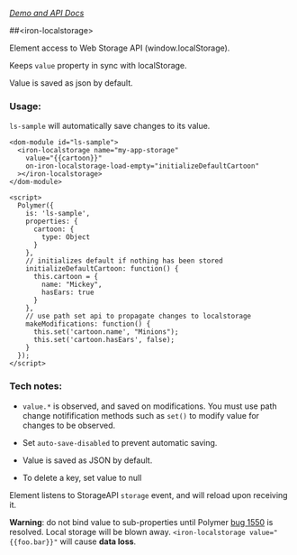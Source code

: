 
<!---

This README is automatically generated from the comments in these files:
iron-localstorage.html

Edit those files, and our readme bot will duplicate them over here!
Edit this file, and the bot will squash your changes :)

-->

_[Demo and API Docs](https://elements.polymer-project.org/elements/iron-localstorage)_


##&lt;iron-localstorage&gt;


Element access to Web Storage API (window.localStorage).

Keeps `value` property in sync with localStorage.

Value is saved as json by default.

### Usage:

`ls-sample` will automatically save changes to its value.

    <dom-module id="ls-sample">
      <iron-localstorage name="my-app-storage"
        value="{{cartoon}}"
        on-iron-localstorage-load-empty="initializeDefaultCartoon"
      ></iron-localstorage>
    </dom-module>

    <script>
      Polymer({
        is: 'ls-sample',
        properties: {
          cartoon: {
            type: Object
          }
        },
        // initializes default if nothing has been stored
        initializeDefaultCartoon: function() {
          this.cartoon = {
            name: "Mickey",
            hasEars: true
          }
        },
        // use path set api to propagate changes to localstorage
        makeModifications: function() {
          this.set('cartoon.name', "Minions");
          this.set('cartoon.hasEars', false);
        }
      });
    </script>

### Tech notes:

* `value.*` is observed, and saved on modifications. You must use
    path change notifification methods such as `set()` to modify value
    for changes to be observed.

* Set `auto-save-disabled` to prevent automatic saving.

* Value is saved as JSON by default.

* To delete a key, set value to null

Element listens to StorageAPI `storage` event, and will reload upon receiving it.

**Warning**: do not bind value to sub-properties until Polymer
[bug 1550](https://github.com/Polymer/polymer/issues/1550)
is resolved. Local storage will be blown away.
`<iron-localstorage value="{{foo.bar}}"` will cause **data loss**.


